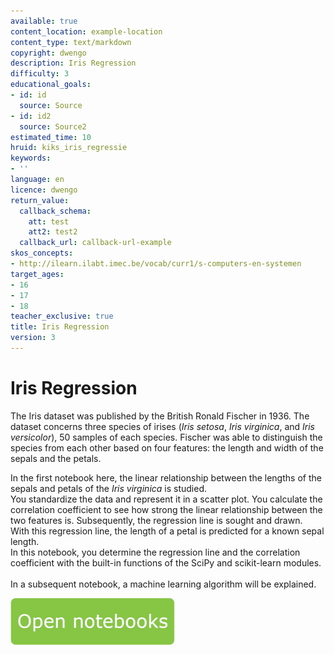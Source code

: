 ```yaml
---
available: true
content_location: example-location
content_type: text/markdown
copyright: dwengo
description: Iris Regression
difficulty: 3
educational_goals:
- id: id
  source: Source
- id: id2
  source: Source2
estimated_time: 10
hruid: kiks_iris_regressie
keywords:
- ''
language: en
licence: dwengo
return_value:
  callback_schema:
    att: test
    att2: test2
  callback_url: callback-url-example
skos_concepts:
- http://ilearn.ilabt.imec.be/vocab/curr1/s-computers-en-systemen
target_ages:
- 16
- 17
- 18
teacher_exclusive: true
title: Iris Regression
version: 3
---
```

# Iris Regression
The Iris dataset was published by the British Ronald Fischer in 1936. The dataset concerns three species of irises (_Iris setosa_, _Iris virginica_, and _Iris versicolor_), 50 samples of each species. Fischer was able to distinguish the species from each other based on four features: the length and width of the sepals and the petals.

In the first notebook here, the linear relationship between the lengths of the sepals and petals of the _Iris virginica_ is studied. <br>
You standardize the data and represent it in a scatter plot. You calculate the correlation coefficient to see how strong the linear relationship between the two features is. Subsequently, the regression line is sought and drawn.<br>
With this regression line, the length of a petal is predicted for a known sepal length.<br>
In this notebook, you determine the regression line and the correlation coefficient with the built-in functions of the SciPy and scikit-learn modules.<br><br>
In a subsequent notebook, a machine learning algorithm will be explained.

[![](embed/Knop.png "Button")](https://kiks.ilabt.imec.be/hub/tmplogin?id=1910_en "Iris regression")